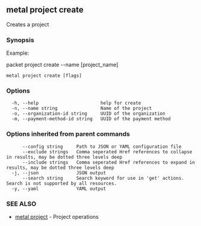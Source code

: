 ## metal project create

Creates a project

### Synopsis

Example:

packet project create --name [project_name]
  
  

```
metal project create [flags]
```

### Options

```
  -h, --help                       help for create
  -n, --name string                Name of the project
  -o, --organization-id string     UUID of the organization
  -m, --payment-method-id string   UUID of the payment method
```

### Options inherited from parent commands

```
      --config string     Path to JSON or YAML configuration file
      --exclude strings   Comma seperated Href references to collapse in results, may be dotted three levels deep
      --include strings   Comma seperated Href references to expand in results, may be dotted three levels deep
  -j, --json              JSON output
      --search string     Search keyword for use in 'get' actions. Search is not supported by all resources.
  -y, --yaml              YAML output
```

### SEE ALSO

* [metal project](metal_project.md)	 - Project operations

